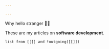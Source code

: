 ```yaml
---

---
```



Why hello stranger 👋😀

These are my articles on **software development**.

```dataview
list from [[]] and !outgoing([[]])
```
